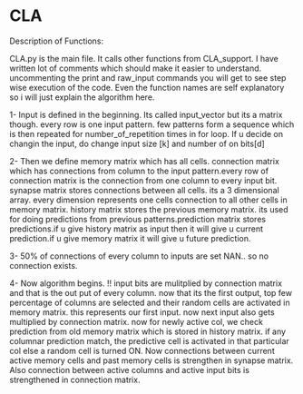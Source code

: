 CLA
===


  
Description of Functions:

  CLA.py is the main file. It calls other functions from CLA_support. I have written lot of comments which should make 
  it easier to understand. uncommenting the print and raw_input commands you will get to see step wise execution of the
  code.
  Even the function names are self explanatory so i will just explain the algorithm here.
  
  1-  Input is defined in the beginning. Its called input_vector but its a matrix though. every row is one input pattern.
      few patterns form a sequence which is then repeated for number_of_repetition times in for loop.
      If u decide on changin the input, do change input size [k] and  number of on bits[d]
      
  2-  Then we define memory matrix which has all cells. connection matrix which has connections from column to the input
      pattern.every row of connection matrix is the connection from one column to every input bit. synapse matrix 
      stores connections between all cells. its a 3 dimensional array. every dimension represents one cells connection to
      all other cells in memory matrix. history matrix stores the previous memory matrix. its used for doing predictions
      from previous patterns.prediction matrix stores predictions.if u give history matrix as input then it will give u 
      current prediction.if u give memory matrix it will give u future prediction.
      
  3-  50% of connections of every column to inputs are set NAN.. so no connection exists.
  
  4-  Now algorithm begins. !! input bits are mulitplied by connection matrix and that is the out put of every column.
      now that its the first output, top few percentage of columns are selected and their random cells are activated in 
      memory matrix. this represents our first input. now next input also gets multiplied by connection matrix.
      now for newly active col, we check prediction from old memory matrix which is stored in history matrix. if any 
      columnar prediction match, the predictive cell is activated in that particular col else a random cell is turned ON.
      Now connections between current active memory cells and past memory cells is strengthen in synapse matrix. Also
      connection between active columns and active input bits is strengthened in connection matrix. 
      
      
      
  
      
      
